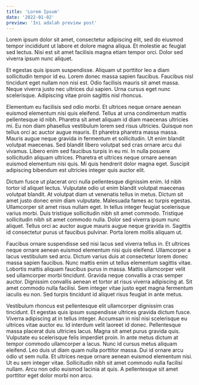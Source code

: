 ```yaml
---
title: 'Lorem Ipsum'
date: '2022-01-02'
preview: 'Ini adalah preview post'
---
```


Lorem ipsum dolor sit amet, consectetur adipiscing elit, sed do eiusmod tempor incididunt ut labore et dolore magna aliqua. Et molestie ac feugiat sed lectus. Nisi est sit amet facilisis magna etiam tempor orci. Dolor sed viverra ipsum nunc aliquet.

Et egestas quis ipsum suspendisse. Aliquam ut porttitor leo a diam sollicitudin tempor id eu. Lorem donec massa sapien faucibus. Faucibus nisl tincidunt eget nullam non nisi est. Odio facilisis mauris sit amet massa. Neque viverra justo nec ultrices dui sapien. Urna cursus eget nunc scelerisque. Adipiscing vitae proin sagittis nisl rhoncus.

Elementum eu facilisis sed odio morbi. Et ultrices neque ornare aenean euismod elementum nisi quis eleifend. Tellus at urna condimentum mattis pellentesque id nibh. Pharetra sit amet aliquam id diam maecenas ultricies mi. Eu non diam phasellus vestibulum lorem sed risus ultricies. Quisque non tellus orci ac auctor augue mauris. Et pharetra pharetra massa massa. Mauris augue neque gravida in fermentum et sollicitudin. Ut enim blandit volutpat maecenas. Sed blandit libero volutpat sed cras ornare arcu dui vivamus. Libero enim sed faucibus turpis in eu mi. In nulla posuere sollicitudin aliquam ultrices. Pharetra et ultrices neque ornare aenean euismod elementum nisi quis. Mi quis hendrerit dolor magna eget. Suscipit adipiscing bibendum est ultricies integer quis auctor elit.

Dictum fusce ut placerat orci nulla pellentesque dignissim enim. Id nibh tortor id aliquet lectus. Vulputate odio ut enim blandit volutpat maecenas volutpat blandit. At volutpat diam ut venenatis tellus in metus. Dictum sit amet justo donec enim diam vulputate. Malesuada fames ac turpis egestas. Ullamcorper sit amet risus nullam eget. In tellus integer feugiat scelerisque varius morbi. Duis tristique sollicitudin nibh sit amet commodo. Tristique sollicitudin nibh sit amet commodo nulla. Dolor sed viverra ipsum nunc aliquet. Tellus orci ac auctor augue mauris augue neque gravida in. Sagittis id consectetur purus ut faucibus pulvinar. Porta lorem mollis aliquam ut.

Faucibus ornare suspendisse sed nisi lacus sed viverra tellus in. Et ultrices neque ornare aenean euismod elementum nisi quis eleifend. Ullamcorper a lacus vestibulum sed arcu. Dictum varius duis at consectetur lorem donec massa sapien faucibus. Nunc mattis enim ut tellus elementum sagittis vitae. Lobortis mattis aliquam faucibus purus in massa. Mattis ullamcorper velit sed ullamcorper morbi tincidunt. Gravida neque convallis a cras semper auctor. Dignissim convallis aenean et tortor at risus viverra adipiscing at. Sit amet commodo nulla facilisi. Sem integer vitae justo eget magna fermentum iaculis eu non. Sed turpis tincidunt id aliquet risus feugiat in ante metus.

Vestibulum rhoncus est pellentesque elit ullamcorper dignissim cras tincidunt. Et egestas quis ipsum suspendisse ultrices gravida dictum fusce. Viverra adipiscing at in tellus integer. Accumsan in nisl nisi scelerisque eu ultrices vitae auctor eu. Id interdum velit laoreet id donec. Pellentesque massa placerat duis ultricies lacus. Magna sit amet purus gravida quis. Vulputate eu scelerisque felis imperdiet proin. In ante metus dictum at tempor commodo ullamcorper a lacus. Nunc id cursus metus aliquam eleifend. Leo duis ut diam quam nulla porttitor massa. Dui id ornare arcu odio ut sem nulla. Et ultrices neque ornare aenean euismod elementum nisi. Ut eu sem integer vitae. Sollicitudin nibh sit amet commodo nulla facilisi nullam. Arcu non odio euismod lacinia at quis. A pellentesque sit amet porttitor eget dolor morbi non arcu.

